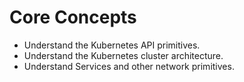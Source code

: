 # Core Concepts

* Understand the Kubernetes API primitives.
* Understand the Kubernetes cluster architecture.
* Understand Services and other network primitives.
